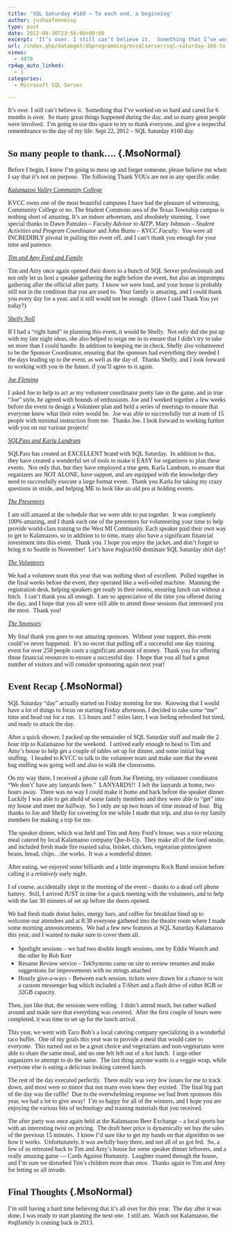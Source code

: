 ```yaml
---
title: 'SQL Saturday #160 — To each end, a beginning'
author: joshuafennessy
type: post
date: 2012-09-30T23:56:00+00:00
excerpt: 'It’s over. I still can’t believe it.  Something that I’ve worked on so hard and cared for 6 months is over.  So many great things happened during the day, and so many great people were involved.  I’m going to use this space to try to thank everyone, and&hellip;'
url: /index.php/datamgmt/dbprogramming/mssqlserver/sql-saturday-160-to-each/
views:
  - 4970
rp4wp_auto_linked:
  - 1
categories:
  - Microsoft SQL Server

---
```

<p class="MsoNormal">
  <span style="font-family: verdana,geneva;">It’s over. I still can’t believe it.  Something that I’ve worked on so hard and cared for 6 months is over.  So many great things happened during the day, and so many great people were involved.  I’m going to use this space to try to thank everyone, and give a respectful remembrance to the day of my life: Sept 22, 2012 – SQL Saturday #160 day.</span>
</p>

## <span style="font-family: verdana,geneva;"><strong style="mso-bidi-font-weight: normal;">So many people to thank….</strong></span> {.MsoNormal}

<p class="MsoNormal">
  <span style="font-family: verdana,geneva;">Before I begin, I know I’m going to mess up and forget someone, please believe me when I say that it’s not on purpose.  The following Thank YOUs are not in any specific order.</span>
</p>

<p class="MsoNormal">
  <span style="text-decoration: underline;"><span style="font-family: verdana,geneva;"><em style="mso-bidi-font-style: normal;">Kalamazoo Valley Community College</em></span></span>
</p>

<p class="MsoNormal">
  <span style="font-family: verdana,geneva;">KVCC owns one of the most beautiful campuses I have had the pleasure of witnessing, Community College or no. The Student Commons area of the Texas Township campus is nothing short of amazing. It’s an indoor arboretum, and absolutely stunning.  I owe special thanks to Dawn Pantaleo – <em style="mso-bidi-font-style: normal;">Faculty Advisor to AITP</em>, Mary Johnson – <em style="mso-bidi-font-style: normal;">Student Activities and Program Coordinator </em>and John Burns – <em style="mso-bidi-font-style: normal;">KVCC Faculty</em>.  You were all INCREDIBLY pivotal in pulling this event off, and I can’t thank you enough for your time and patience.</span>
</p>

<p class="MsoNormal">
  <span style="text-decoration: underline;"><span style="font-family: verdana,geneva;"><em style="mso-bidi-font-style: normal;">Tim and Amy Ford and Family</em></span></span>
</p>

<p class="MsoNormal">
  <span style="font-family: verdana,geneva;">Tim and Amy once again opened their doors to a bunch of SQL Server professionals and not only let us host a speaker gathering the night before the event, but also an impromptu gathering after the official after party.  I know we were loud, and your house is probably still not in the condition that you are used to.  Your family is amazing, and I could thank you every day for a year, and it still would not be enough.  (Have I said Thank You yet today?)</span>
</p>

<p class="MsoNormal">
  <span style="text-decoration: underline;"><span style="font-family: verdana,geneva;"><em style="mso-bidi-font-style: normal;">Shelly Noll</em></span></span>
</p>

<p class="MsoNormal">
  <span style="font-family: verdana,geneva;">If I had a “right hand” in planning this event, it would be Shelly.  Not only did she put up with my late night ideas, she also helped to reign me in to ensure that I didn’t try to take on more than I could handle. In addition to keeping me in check, Shelly also volunteered to be the Sponsor Coordinator, ensuring that the sponsors had everything they needed I the days leading up to the event, as well as the day of.  Thanks Shelly, and I look forward to working with you in the future, if you’ll agree to it again.</span>
</p>

<p class="MsoNormal">
  <span style="text-decoration: underline;"><span style="font-family: verdana,geneva;"><em style="mso-bidi-font-style: normal;">Joe Fleming</em></span></span>
</p>

<p class="MsoNormal">
  <span style="font-family: verdana,geneva;">I asked Joe to help to act as my volunteer coordinator pretty late in the game, and in true “Joe” style, he agreed with bounds of enthusiasm. Joe and I worked together a few weeks before the event to design a Volunteer plan and held a series of meetings to ensure that everyone knew what their roles would be.  Joe was able to successfully run at team of 15 people with minimal instruction from me.  Thanks Joe. I look forward to working further with you on our various projects!</span>
</p>

<p class="MsoNormal">
  <span style="text-decoration: underline;"><span style="font-family: verdana,geneva;"><em style="mso-bidi-font-style: normal;">SQLPass and Karla Landrum</em></span></span>
</p>

<p class="MsoNormal">
  <span style="font-family: verdana,geneva;">SQLPass has created an EXCELLENT brand with SQL Saturday.  In addition to that, they have created a wonderful set of tools to make it EASY for organizers to plan these events.  Not only that, but they have employed a true gem, Karla Landrum, to ensure that organizers are NOT ALONE, have support, and are equipped with the knowledge they need to successfully execute a large format event.  Thank you Karla for taking my crazy questions in stride, and helping ME to look like an old pro at holding events.</span>
</p>

<p class="MsoNormal" style="margin-left: 1in; text-indent: -1in;">
  <span style="text-decoration: underline;"><span style="font-family: verdana,geneva;"><em style="mso-bidi-font-style: normal;">The Presenters</em></span></span>
</p>

<p class="MsoNormal">
  <span style="font-family: verdana,geneva;">I am still amazed at the schedule that we were able to put together.  It was completely 100% amazing, and I thank each one of the presenters for volunteering your time to help provide world-class traning to the West MI Community. Each speaker paid their own way to get to Kalamazoo, so in addition to to time, many also have a significant financial investment into this event.  Thank you. I hope you enjoy the jacket, and don’t forget to bring it to Seattle in November!  Let’s have #sqlsat160 dominate SQL Saturday shirt day!</span>
</p>

<p class="MsoNormal">
  <span style="text-decoration: underline;"><span style="font-family: verdana,geneva;"><em style="mso-bidi-font-style: normal;">The Volunteers</em></span></span>
</p>

<p class="MsoNormal">
  <span style="font-family: verdana,geneva;">We had a volunteer team this year that was nothing short of excellent.  Pulled together in the final weeks before the event, they operated like a well-oiled machine.  Manning the registration desk, helping speakers get ready in their rooms, ensuring lunch ran without a hitch.  I can’t thank you all enough.  I am so appreciative of the time you offered during the day, and I hope that you all were still able to attend those sessions that interested you the most.  Thank you!</span>
</p>

<p class="MsoNormal">
  <span style="text-decoration: underline;"><span style="font-family: verdana,geneva;"><em style="mso-bidi-font-style: normal;">The Sponsors</em></span></span>
</p>

<p class="MsoNormal">
  <span style="font-family: verdana,geneva;">My final thank you goes to our amazing sponsors.  Without your support, this event could’ve never happened.  It’s no secret that pulling off a successful one day training event for over 250 people costs a significant amount of money.  Thank you for offering those financial resources to ensure a successful day.  I hope that you all had a great number of visitors and will consider sponsoring again next year!</span>
</p>

## <span style="font-family: verdana,geneva;"><strong style="mso-bidi-font-weight: normal;">Event Recap</strong></span> {.MsoNormal}

<p class="MsoNormal">
  <span style="font-family: verdana,geneva;">SQL Saturday “day” actually started on Friday morning for me.  Knowing that I would have a lot of things to focus on starting Friday afternoon, I decided to take some “me” time and head out for a run.  1.5 hours and 7 miles later, I was feeling refreshed but tired, and ready to attack the day. </span>
</p>

<p class="MsoNormal">
  <span style="font-family: verdana,geneva;">After a quick shower, I packed up the remainder of SQL Saturday stuff and made the 2 hour trip to Kalamazoo for the weekend.  I arrived early enough to head to Tim and Amy’s house to help get a couple of tables set up for dinner, and some initial bag stuffing.  I headed to KVCC to talk to the volunteer team and make sure that the event bag stuffing was going well and also to walk the classrooms.</span>
</p>

<p class="MsoNormal">
  <span style="font-family: verdana,geneva;">On my way there, I received a phone call from Joe Fleming, my volunteer coordinator. “We don’t’ have any lanyards here.”  LANYARDS!!  I left the lanyards at home, two hours away.  There was no way I could make it home and back before the speaker dinner.  Luckily I was able to get ahold of some family members and they were able to “get” into my house and meet me halfway.  So I only ate up two hours of time instead of four.  Big thanks to Joe and Shelly for covering for me while I made that trip, and also to my family members for making a trip for me.<br /></span>
</p>

<p class="MsoNormal">
  <span style="font-family: verdana,geneva;">The speaker dinner, which was held and Tim and Amy Ford’s house, was a nice relaxing meal catered by local Kalamazoo company Que-It-Up.  They make all of the food onsite, and included fresh made fire roasted salsa, brisket, chicken, vegetarian pintos/green beans, bread, chips…the works.  It was a wonderful dinner.</span>
</p>

<p class="MsoNormal">
  <span style="font-family: verdana,geneva;">After eating, we enjoyed some billiards and a little impromptu Rock Band session before calling it a <em>relatively</em> early night.</span>
</p>

<p class="MsoNormal">
  <span style="font-family: verdana,geneva;">I of course, accidentally slept in the morning of the event – thanks to a dead cell phone battery.  Still, I arrived JUST in time for a quick meeting with the volunteers, and to help with the last 30 minutes of set up before the doors opened. </span>
</p>

<p class="MsoNormal">
  <span style="font-family: verdana,geneva;">We had fresh made donut holes, energy bars, and coffee for breakfast lined up to welcome our attendees and at 8:30 everyone gathered into the theatre room where I made some morning announcements.  We had a few new features at SQL Saturday Kalamazoo this year, and I wanted to make sure to cover them all.</span>
</p>

  * <span style="font-family: verdana,geneva;"><span style="font-style: normal; font-variant: normal; font-weight: normal; font-size: 7pt; line-height: normal; font-size-adjust: none; font-stretch: normal;"> </span>Spotlight sessions – we had two double length sessions, one by Eddie Wuerch and the other by Rob Kerr</span>
  * <span style="font-family: verdana,geneva;">Resume Review service – TekSystems came on site to review resumes and make suggestions for improvements with no strings attached</span>
  * <span style="font-family: verdana,geneva;">Hourly give-a-ways – Between each session, tickets were drawn for a chance to win a custom messenger bag which included a T-Shirt and a flash drive of either 8GB or 32GB capacity.</span>

<p class="MsoNormal">
  <span style="font-family: verdana,geneva;">Then, just like that, the sessions were rolling.  I didn’t attend much, but rather walked around and made sure that everything was covered.  After the first couple of hours were completed, it was time to set up for the lunch arrival.</span>
</p>

<p class="MsoNormal">
  <span style="font-family: verdana,geneva;">This year, we went with Taco Bob’s a local catering company specializing in a wonderful taco buffet.  One of my goals this year was to provide a meal that would cater to everyone.  This turned out to be a great choice and vegetarians and non-vegetarians were able to share the same meal, and no one felt left out of a hot lunch.  I urge other organizers to attempt to do the same.  The last thing anyone wants is a veggie wrap, while everyone else is eating a delicious looking catered lunch.</span>
</p>

<p class="MsoNormal">
  <span style="font-family: verdana,geneva;">The rest of the day executed perfectly.  There really was very few issues for me to track down, and most were so minor that not many even knew they existed.  The final big part of the day was the raffle!  Due to the overwhelming response we had from sponsors this year, we had a lot to give away!  I’m so happy for all of the winners, and I hope you are enjoying the various bits of technology and training materials that you received.</span>
</p>

<p class="MsoNormal">
  <span style="font-family: verdana,geneva;">The after party was once again held at the Kalamazoo Beer Exchange – a local sports bar with an interesting twist on pricing.  The draft beer price is dynamically set buy the sales of the previous 15 minutes.  I know I’d sure like to get my hands on that algorithm to see how it works.  Unfortunately, it was awfully busy there, and not all of us got fed.  So, a few of us retreated back to Tim and Amy’s house for some speaker dinner leftovers, and a really amazing game &#8212; Cards Against Humanity.  Laughter roared through the house, and I’m sure we disturbed Tim’s children more than once.  Thanks again to Tim and Amy for letting us all invade.</span>
</p>

## <span style="font-family: verdana,geneva;"><strong style="mso-bidi-font-weight: normal;">Final Thoughts</strong></span> {.MsoNormal}

<p class="MsoNormal">
  <span style="font-family: verdana,geneva;">I’m still having a hard time believing that it’s all over for this year.  The day after it was done, I was ready to start planning the next one.  I still am.  Watch out Kalamazoo, the #sqlfamily is coming back in 2013.</span>
</p>

<p class="MsoNormal">
  <span style="font-family: verdana,geneva;"> </span>
</p>